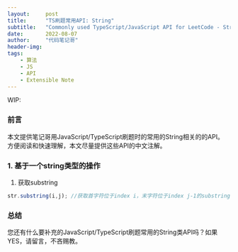 ```yaml
---
layout:     post
title:      "TS刷题常用API: String"
subtitle:   "Commonly used TypeScript/JavaScript API for LeetCode - String related"
date:       2022-08-07
author:     "代码笔记哥"
header-img:
tags:
    - 算法
    - JS
    - API
    - Extensible Note
---
```

WIP:   

### 前言
本文提供笔记哥用JavaScript/TypeScript刷题时的常用的String相关的的API。    
方便阅读和快速理解，本文尽量提供这些API的中文注解。

### 1. 基于一个string类型的操作
1. 获取substring
```js
str.substring(i,j); //获取首字符位于index i，末字符位于index j-1的substring
```

### 总结

您还有什么要补充的JavaScript/TypeScript刷题常用的String类API吗？如果YES，请留言，不吝赐教。
